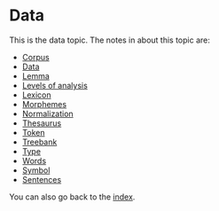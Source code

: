 # Data
This is the data topic. The notes in about this topic are:

- [Corpus](Data/Corpus.md)
- [Data](Data.md)
- [Lemma](Data/Lemma.md)
- [Levels of analysis](Data/Levels%20of%20analysis.md)
- [Lexicon](Data/Lexicon.md)
- [Morphemes](Data/Morphemes.md)
- [Normalization](Data/Normalization.md)
- [Thesaurus](Data/Thesaurus.md)
- [Token](Data/Token.md)
- [Treebank](Data/Treebank.md)
- [Type](Data/Type.md)
- [Words](Data/Words.md)
- [Symbol](Data/Symbol.md)
- [Sentences](Data/Sentences.md)

You can also go back to the [index](index.md).